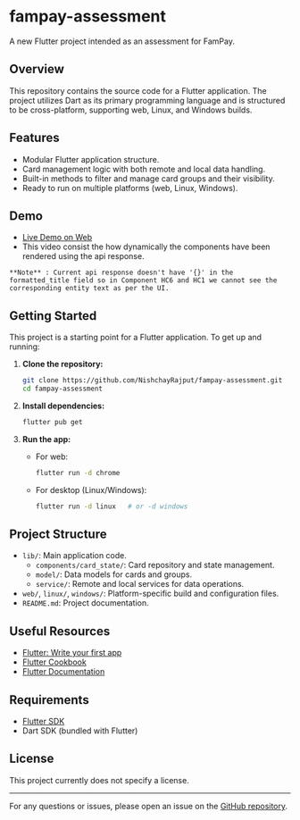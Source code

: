 # fampay-assessment

A new Flutter project intended as an assessment for FamPay.

## Overview

This repository contains the source code for a Flutter application. The project utilizes Dart as its primary programming language and is structured to be cross-platform, supporting web, Linux, and Windows builds.

## Features

- Modular Flutter application structure.
- Card management logic with both remote and local data handling.
- Built-in methods to filter and manage card groups and their visibility.
- Ready to run on multiple platforms (web, Linux, Windows).

## Demo

- [Live Demo on Web](./Demo.mp4)
-  This video consist the how dynamically the components have been rendered using the api response.

`**Note** : Current api response doesn't have '{}' in the formatted_title field so in Component HC6 and HC1 we cannot see the corresponding entity text as per the UI. `

## Getting Started

This project is a starting point for a Flutter application. To get up and running:

1. **Clone the repository:**
   ```sh
   git clone https://github.com/NishchayRajput/fampay-assessment.git
   cd fampay-assessment
   ```

2. **Install dependencies:**
   ```sh
   flutter pub get
   ```

3. **Run the app:**
    - For web:
      ```sh
      flutter run -d chrome
      ```
    - For desktop (Linux/Windows):
      ```sh
      flutter run -d linux   # or -d windows
      ```

## Project Structure

- `lib/`: Main application code.
    - `components/card_state/`: Card repository and state management.
    - `model/`: Data models for cards and groups.
    - `service/`: Remote and local services for data operations.
- `web/`, `linux/`, `windows/`: Platform-specific build and configuration files.
- `README.md`: Project documentation.

## Useful Resources

- [Flutter: Write your first app](https://docs.flutter.dev/get-started/codelab)
- [Flutter Cookbook](https://docs.flutter.dev/cookbook)
- [Flutter Documentation](https://docs.flutter.dev/)

## Requirements

- [Flutter SDK](https://flutter.dev/docs/get-started/install)
- Dart SDK (bundled with Flutter)

## License

This project currently does not specify a license.

---

For any questions or issues, please open an issue on the [GitHub repository](https://github.com/NishchayRajput/fampay-assessment).